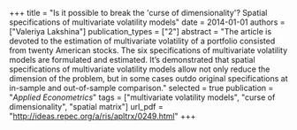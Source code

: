 +++
title = "Is it possible to break the 'curse of dimensionality'? Spatial specifications of multivariate volatility models"
date = 2014-01-01
authors = ["Valeriya Lakshina"]
publication_types = ["2"]
abstract = "The article is devoted to the estimation of multivariate volatility of a portfolio consisted from twenty American stocks. The six specifications of multivariate volatility models are formulated and estimated. It’s demonstrated that spatial specifications of multivariate volatility models allow not only reduce the dimension of the problem, but in some cases outdo original specifications at in-sample and out-of-sample comparison."
selected = true
publication = "*Applied Econometrics*"
tags = ["multivariate volatility models", "curse of dimensionality", "spatial matrix"]
url_pdf = "http://ideas.repec.org/a/ris/apltrx/0249.html"
+++

